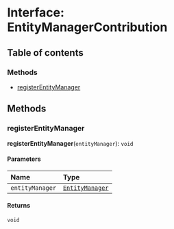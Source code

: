 # Interface: EntityManagerContribution

## Table of contents

### Methods

* [registerEntityManager](/auto-docs/free-layout-editor/interfaces/EntityManagerContribution.md#registerentitymanager)

## Methods

### registerEntityManager

**registerEntityManager**(`entityManager`): `void`

#### Parameters

| Name | Type |
| :------ | :------ |
| `entityManager` | [`EntityManager`](/auto-docs/free-layout-editor/classes/EntityManager.md) |

#### Returns

`void`
